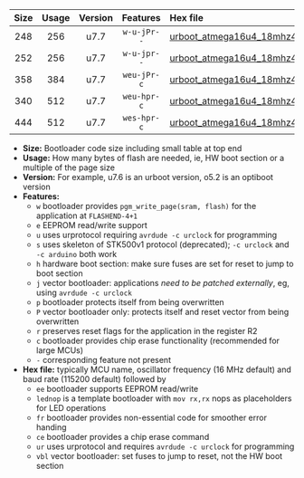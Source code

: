|Size|Usage|Version|Features|Hex file|
|:-:|:-:|:-:|:-:|:--|
|248|256|u7.7|`w-u-jPr--`|[urboot_atmega16u4_18mhz432_230400bps_lednop_ur_vbl.hex](https://raw.githubusercontent.com/stefanrueger/urboot.hex/main/mcus/atmega16u4/fcpu_18mhz432/230400_bps/urboot_atmega16u4_18mhz432_230400bps_lednop_ur_vbl.hex)|
|252|256|u7.7|`w-u-jpr--`|[urboot_atmega16u4_18mhz432_230400bps_lednop_fr_ur_vbl.hex](https://raw.githubusercontent.com/stefanrueger/urboot.hex/main/mcus/atmega16u4/fcpu_18mhz432/230400_bps/urboot_atmega16u4_18mhz432_230400bps_lednop_fr_ur_vbl.hex)|
|358|384|u7.7|`weu-jPr-c`|[urboot_atmega16u4_18mhz432_230400bps_ee_lednop_fr_ce_ur_vbl.hex](https://raw.githubusercontent.com/stefanrueger/urboot.hex/main/mcus/atmega16u4/fcpu_18mhz432/230400_bps/urboot_atmega16u4_18mhz432_230400bps_ee_lednop_fr_ce_ur_vbl.hex)|
|340|512|u7.7|`weu-hpr-c`|[urboot_atmega16u4_18mhz432_230400bps_ee_lednop_fr_ce_ur.hex](https://raw.githubusercontent.com/stefanrueger/urboot.hex/main/mcus/atmega16u4/fcpu_18mhz432/230400_bps/urboot_atmega16u4_18mhz432_230400bps_ee_lednop_fr_ce_ur.hex)|
|444|512|u7.7|`wes-hpr-c`|[urboot_atmega16u4_18mhz432_230400bps_ee_lednop_fr_ce.hex](https://raw.githubusercontent.com/stefanrueger/urboot.hex/main/mcus/atmega16u4/fcpu_18mhz432/230400_bps/urboot_atmega16u4_18mhz432_230400bps_ee_lednop_fr_ce.hex)|

- **Size:** Bootloader code size including small table at top end
- **Usage:** How many bytes of flash are needed, ie, HW boot section or a multiple of the page size
- **Version:** For example, u7.6 is an urboot version, o5.2 is an optiboot version
- **Features:**
  + `w` bootloader provides `pgm_write_page(sram, flash)` for the application at `FLASHEND-4+1`
  + `e` EEPROM read/write support
  + `u` uses urprotocol requiring `avrdude -c urclock` for programming
  + `s` uses skeleton of STK500v1 protocol (deprecated); `-c urclock` and `-c arduino` both work
  + `h` hardware boot section: make sure fuses are set for reset to jump to boot section
  + `j` vector bootloader: applications *need to be patched externally*, eg, using `avrdude -c urclock`
  + `p` bootloader protects itself from being overwritten
  + `P` vector bootloader only: protects itself and reset vector from being overwritten
  + `r` preserves reset flags for the application in the register R2
  + `c` bootloader provides chip erase functionality (recommended for large MCUs)
  + `-` corresponding feature not present
- **Hex file:** typically MCU name, oscillator frequency (16 MHz default) and baud rate (115200 default) followed by
  + `ee` bootloader supports EEPROM read/write
  + `lednop` is a template bootloader with `mov rx,rx` nops as placeholders for LED operations
  + `fr` bootloader provides non-essential code for smoother error handing
  + `ce` bootloader provides a chip erase command
  + `ur` uses urprotocol and requires `avrdude -c urclock` for programming
  + `vbl` vector bootloader: set fuses to jump to reset, not the HW boot section
